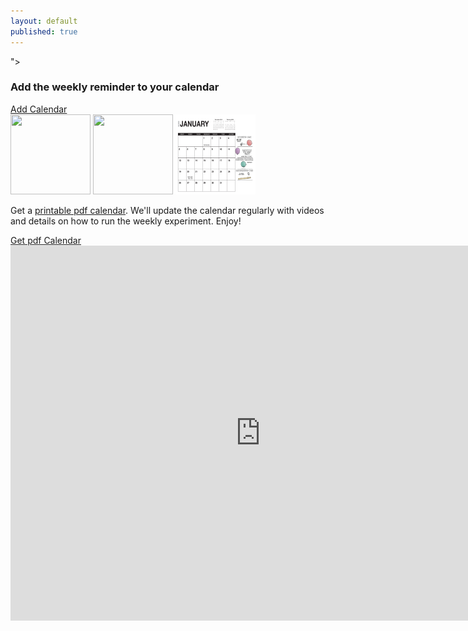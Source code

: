 ```yaml
---
layout: default
published: true
---
```


<script async data-uid="a49ed8ae29" src="https://marvelous-thinker-501.ck.page/a49ed8ae29/index.js"></script>
<div class="row">
  <div class="col-sm-6">
    <div class="work">">
        <h3>Add the weekly reminder to your calendar</h3>
        <a href="https://calendar.google.com/calendar/r?cid=evcd1rv85b57ecnh9fpeapgse8@group.calendar.google.com" target="_blank" class="btn btn-primary">Add Calendar</a>
      </div>
  </div>
  <div class="col-sm-6">
    <div class="work">
      <img src="images/CalendarPreview/FrontCover.jpg" height="128" width="128" style="">
      <img src="images/CalendarPreview/Penicillin.jpg" height="128" width="128" style="">
      <img src="images/CalendarPreview/January.jpg" height="128" width="128" style="">
      <p>Get a <a href="https://marvelous-thinker-501.ck.page/a49ed8ae29" target="_blank">printable pdf calendar</a>. We'll update the calendar regularly with videos and details on how to run the weekly experiment. Enjoy!</p>
        <a href="https://marvelous-thinker-501.ck.page/a49ed8ae29" target="_blank" class="btn btn-primary">Get pdf Calendar</a>
    </div>
  </div>
  <iframe src="https://calendar.google.com/calendar/embed?src=evcd1rv85b57ecnh9fpeapgse8%40group.calendar.google.com&ctz=America%2FLos_Angeles" style="border: 0" width="800" height="600" frameborder="0" scrolling="no"></iframe> 
</div>



